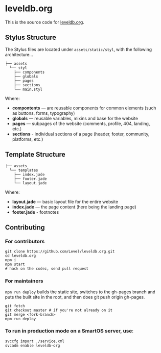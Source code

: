 # leveldb.org

This is the source code for [leveldb.org](http://leveldb.org).

## Stylus Structure
The Stylus files are located under `assets/static/styl`, with the following architecture...

```
├── assets
  └── styl
    ├── components
    ├── globals
    ├── pages
    ├── sections
    └── main.styl
```

Where:

* **compontents** — are reusable components for common elements (such as buttons, forms, typography)
* **globals** — reusable variables, mixins and base for the website
* **pages** — subpages of the website (comments, profile, 404, landing, etc.)
* **sections** - individual sections of a page (header, footer, community, platforms, etc.)

## Template Structure

```
├── assets
  └── templates
    ├── index.jade
    ├── footer.jade
    └── layout.jade
```

Where:

* **layout.jade** — basic layout file for the entire website
* **index.jade** — the page content (here being the landing page)
* **footer.jade** - footnotes

## Contributing

### For contributors
```
git clone https://github.com/Level/leveldb.org.git
cd leveldb.org
npm i
npm start
# hack on the codez, send pull request
```

### For maintainers
`npm run deploy` builds the static site, switches to the gh-pages branch and 
puts the built site in the root, and then does git push origin gh-pages.

```
git fetch
git checkout master # if you're not already on it
git merge <fork-branch>
npm run deploy
```

### To run in production mode on a SmartOS server, use:
```
svccfg import ./service.xml
svcadm enable leveldb-org
```

